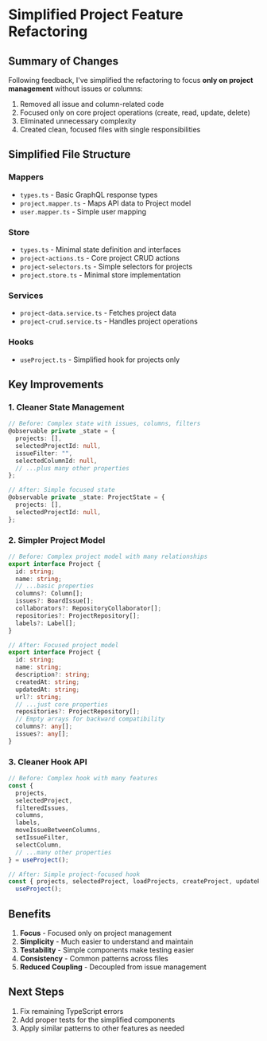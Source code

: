 # Simplified Project Feature Refactoring

## Summary of Changes

Following feedback, I've simplified the refactoring to focus **only on project management** without issues or columns:

1. Removed all issue and column-related code
2. Focused only on core project operations (create, read, update, delete)
3. Eliminated unnecessary complexity
4. Created clean, focused files with single responsibilities

## Simplified File Structure

### Mappers

- `types.ts` - Basic GraphQL response types
- `project.mapper.ts` - Maps API data to Project model
- `user.mapper.ts` - Simple user mapping

### Store

- `types.ts` - Minimal state definition and interfaces
- `project-actions.ts` - Core project CRUD actions
- `project-selectors.ts` - Simple selectors for projects
- `project.store.ts` - Minimal store implementation

### Services

- `project-data.service.ts` - Fetches project data
- `project-crud.service.ts` - Handles project operations

### Hooks

- `useProject.ts` - Simplified hook for projects only

## Key Improvements

### 1. Cleaner State Management

```typescript
// Before: Complex state with issues, columns, filters
@observable private _state = {
  projects: [],
  selectedProjectId: null,
  issueFilter: "",
  selectedColumnId: null,
  // ...plus many other properties
};

// After: Simple focused state
@observable private _state: ProjectState = {
  projects: [],
  selectedProjectId: null,
};
```

### 2. Simpler Project Model

```typescript
// Before: Complex project model with many relationships
export interface Project {
  id: string;
  name: string;
  // ...basic properties
  columns?: Column[];
  issues?: BoardIssue[];
  collaborators?: RepositoryCollaborator[];
  repositories?: ProjectRepository[];
  labels?: Label[];
}

// After: Focused project model
export interface Project {
  id: string;
  name: string;
  description?: string;
  createdAt: string;
  updatedAt: string;
  url?: string;
  // ...just core properties
  repositories?: ProjectRepository[];
  // Empty arrays for backward compatibility
  columns?: any[];
  issues?: any[];
}
```

### 3. Cleaner Hook API

```typescript
// Before: Complex hook with many features
const {
  projects,
  selectedProject,
  filteredIssues,
  columns,
  labels,
  moveIssueBetweenColumns,
  setIssueFilter,
  selectColumn,
  // ...many other properties
} = useProject();

// After: Simple project-focused hook
const { projects, selectedProject, loadProjects, createProject, updateProject, deleteProject } =
  useProject();
```

## Benefits

1. **Focus** - Focused only on project management
2. **Simplicity** - Much easier to understand and maintain
3. **Testability** - Simple components make testing easier
4. **Consistency** - Common patterns across files
5. **Reduced Coupling** - Decoupled from issue management

## Next Steps

1. Fix remaining TypeScript errors
2. Add proper tests for the simplified components
3. Apply similar patterns to other features as needed
